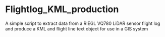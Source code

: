 # Flightlog_KML_production
A simple script to extract data from a RIEGL VQ780 LiDAR sensor flight log and produce a KML and flight line text object for use in a GIS system
